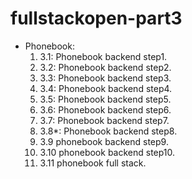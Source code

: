 # fullstackopen-part3

- Phonebook:
  1. 3.1: Phonebook backend step1.
  2. 3.2: Phonebook backend step2.
  3. 3.3: Phonebook backend step3.
  4. 3.4: Phonebook backend step4.
  5. 3.5: Phonebook backend step5.
  6. 3.6: Phonebook backend step6.
  7. 3.7: Phonebook backend step7.
  8. 3.8*: Phonebook backend step8.
  9. 3.9 phonebook backend step9.
  10. 3.10 phonebook backend step10.
  11. 3.11 phonebook full stack.